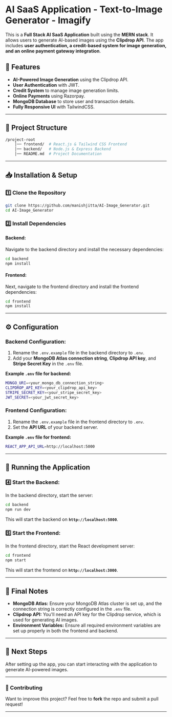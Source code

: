 # AI SaaS Application - Text-to-Image Generator - Imagify

This is a **Full Stack AI SaaS Application** built using the **MERN stack**. It allows users to generate AI-based images using the **Clipdrop API**. The app includes **user authentication, a credit-based system for image generation, and an online payment gateway integration**.

## 🚀 Features
- **AI-Powered Image Generation** using the Clipdrop API.
- **User Authentication** with JWT.
- **Credit System** to manage image generation limits.
- **Online Payments** using Razorpay.
- **MongoDB Database** to store user and transaction details.
- **Fully Responsive UI** with TailwindCSS.

---

## 📂 Project Structure
```sh
/project-root 
    │── frontend/  # React.js & Tailwind CSS Frontend 
    │── backend/   # Node.js & Express Backend  
    │── README.md  # Project Documentation
```

---

## 📥 Installation & Setup

### 1️⃣ Clone the Repository
```sh
git clone https://github.com/manishjitta/AI-Image_Generator.git
cd AI-Image_Generator
```

### 2️⃣ Install Dependencies

#### Backend:
Navigate to the backend directory and install the necessary dependencies:
```sh
cd backend
npm install
```

#### Frontend:
Next, navigate to the frontend directory and install the frontend dependencies:
```sh
cd frontend
npm install
```

---

## ⚙️ Configuration

### Backend Configuration:
1. Rename the `.env.example` file in the backend directory to `.env`.
2. Add your **MongoDB Atlas connection string**, **Clipdrop API key**, and **Stripe Secret Key** in the `.env` file.

**Example `.env` file for backend:**
```sh
MONGO_URI=<your_mongo_db_connection_string>
CLIPDROP_API_KEY=<your_clipdrop_api_key>
STRIPE_SECRET_KEY=<your_stripe_secret_key>
JWT_SECRET=<your_jwt_secret_key>
```

### Frontend Configuration:
1. Rename the `.env.example` file in the frontend directory to `.env`.
2. Set the **API URL** of your backend server.

**Example `.env` file for frontend:**
```sh
REACT_APP_API_URL=http://localhost:5000
```

---

## 🚀 Running the Application

### 4️⃣ Start the Backend:
In the backend directory, start the server:
```sh
cd backend
npm run dev
```
This will start the backend on **`http://localhost:5000`**.

### 5️⃣ Start the Frontend:
In the frontend directory, start the React development server:
```sh
cd frontend
npm start
```
This will start the frontend on **`http://localhost:3000`**.

---

## 📝 Final Notes
- **MongoDB Atlas:** Ensure your MongoDB Atlas cluster is set up, and the connection string is correctly configured in the `.env` file.
- **Clipdrop API:** You'll need an API key for the Clipdrop service, which is used for generating AI images.
- **Environment Variables:** Ensure all required environment variables are set up properly in both the frontend and backend.

---

## 🎯 Next Steps
After setting up the app, you can start interacting with the application to generate AI-powered images.

---

### 🔗 Contributing
Want to improve this project? Feel free to **fork** the repo and submit a pull request!

---
